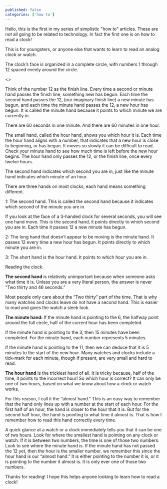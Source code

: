 ```yaml
---
published: false
categories: ['how to']
---
```


Hello, this is the first in my series of simplistic "how to" articles. These are not all going to be related to technology.
In fact the first one is on how to read a clock!





This is for youngsters, or anyone else that wants to learn to read an analog clock or watch.




The clock’s face is organized in a complete circle, with numbers 1 through 12 spaced evenly around the circle. 

<<picture of face>>












Think of the number 12 as the finish line. Every time a second or minute hand passes the finish line, something new has begun. 
Each time the second hand passes the 12, (our imaginary finish line) a new minute has begun, and each time the minute hand 
passes the 12, a new hour has begun.  It is called the minute hand because it points to which minute we are currently in.


There are 60 seconds in one minute. And there are 60 minutes in one hour.


The small hand, called the hour hand, shows you which hour it is. Each time the hour hand aligns with a number, that indicates 
that a new hour is close to beginning, or has begun. It moves so slowly it can be difficult to read. Check your minute hand to 
see how much time is left before the new hour begins.  The hour hand only passes the 12, or the finish line, once every twelve 
hours.


The second hand indicates which second you are in, just like the minute hand indicates which minute of an hour. 




There are three hands on most clocks, each hand means something different. 

1: The second hand. 
This is called the second hand because it indicates which second of the minute you are in. 


If you look at the face of a 3-handed clock for several seconds, you will see one hand move. This is the second hand, it 
points directly to which second you are in. Each time it passes 12 a new minute has begun. 

2: The long hand that doesn’t appear to be moving is the minute hand. It passes 12 every time a new hour has begun. It points 
directly to which minute you are in. 


3: The short hand is the hour hand. It points to which hour you are in. 

Reading the clock.

**The second hand** is relatively unimportant because when someone asks what time it is. Unless you are a very literal person, the answer is never “Two thirty and 46 seconds.”

Most people only care about the “Two thirty” part of the time. That is why many watches and clocks leave do not have a second 
hand. This is easier to read and gives the watch a sleek look.

**The minute hand:** If the minute hand is pointing to the 6, the halfway point around the full circle, half of the current hour 
has been completed.



If the minute hand is pointing to the 3, then 15 minutes have been completed. For the minute hand, each number represents 5 
minutes.


If the minute hand is pointing to the 11, then we can deduce that it is 5 minutes to the start of the new hour. Many watches 
and clocks include a tick-mark for each minute, though if present,  are very small and hard to read. 

**The hour hand** is the trickiest hand of all. It is tricky because, half of the time, it points to the incorrect hour! 
So which hour is correct? It can only be one of two hours, based on what we know about how a clock or watch works. 

For this reason, I call it the “almost hand.” This is an easy way to remember that the hand only lines up with a number at the 
start of each hour. For the first half of an hour, the hand is closer to the hour that it is. But for the second half hour, 
the hand is pointing to what time it almost is. That is how I remember how to read this hand correctly every time.


A quick glance at a watch or a clock immediately tells you that it can be one of two hours. Look for where the smallest hand is pointing on any clock or watch. If it is between two numbers, the time is one of those two numbers. Look to see where the minute hand is. If the minute hand has not passed the 12 yet, then the hour is the smaller number. we remember this since the hour hand is our “almost hand.” It is either pointing to the 
number it is, or it is pointing to the number it almost is. It is only ever one of those two numbers.  

Thanks for reading! I hope this helps anyone looking to learn how to read a clock!  
